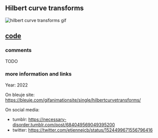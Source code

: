 ## Hilbert curve transforms

![hilbert curve transforms gif](https://bleuje.com/gifset/2022/2022_5_hilberttransforms.gif)

## [code](https://github.com/Bleuje/processing-animations-code/blob/main/code/hilbertcurvetransforms/hilbertcurvetransforms.pde)

### comments

TODO

### more information and links

Year: 2022

On bleuje site: https://bleuje.com/gifanimationsite/single/hilbertcurvetransforms/

On social media:
 - tumblr: https://necessary-disorder.tumblr.com/post/684049569049395200
 - twitter: https://twitter.com/etiennejcb/status/1524499671556796416
